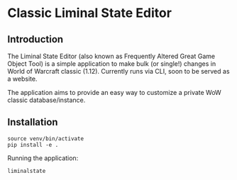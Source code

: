 # Classic Liminal State Editor

## Introduction 

The Liminal State Editor (also known as Frequently Altered Great Game Object Tool) is a simple application to make bulk (or single!) changes in World of Warcraft classic (1.12). Currently runs via CLI, soon to be served as a website. 

The application aims to provide an easy way to customize a private WoW classic database/instance. 

## Installation

```
source venv/bin/activate
pip install -e .
```

Running the application: 

```
liminalstate
```

